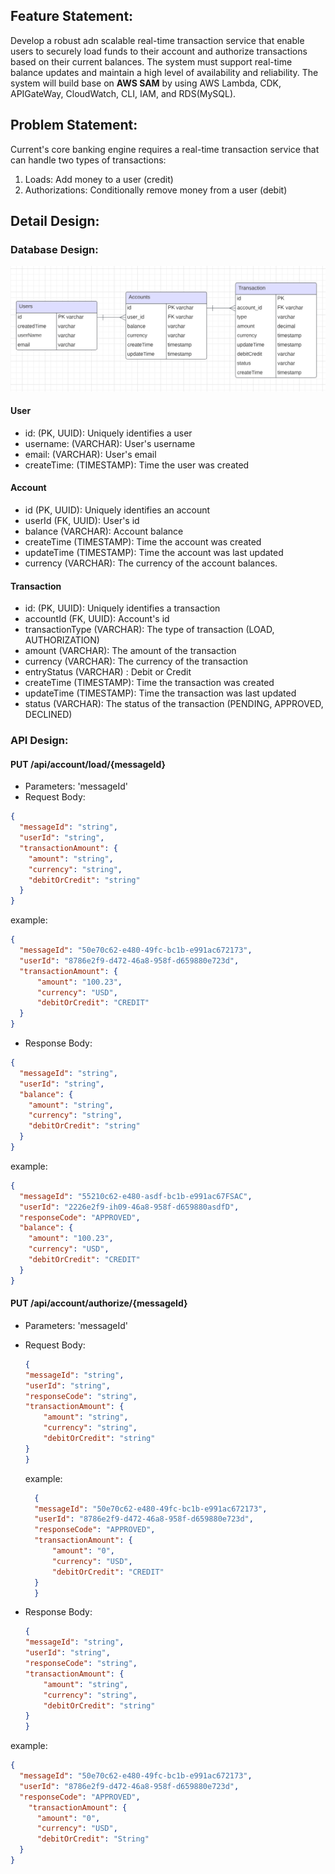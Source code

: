 ## Feature Statement:
Develop a robust adn scalable real-time transaction service 
that enable users to securely load funds to their account and authorize 
transactions based on their current balances. The system must support real-time balance updates 
and maintain a high level of availability and reliability. The system will build base on **AWS SAM** by using AWS Lambda,
CDK, APIGateWay, CloudWatch, CLI, IAM, and RDS(MySQL).

## Problem Statement:
Current's core banking engine requires a real-time transaction service that can handle
two types of transactions:
1) Loads: Add money to a user (credit)
2) Authorizations: Conditionally remove money from a user (debit)

## Detail Design:
### Database Design:

![img.png](img.png)

#### User
* id: (PK, UUID): Uniquely identifies a user
* username: (VARCHAR): User's username
* email: (VARCHAR): User's email
* createTime: (TIMESTAMP): Time the user was created

#### Account
* id (PK, UUID): Uniquely identifies an account
* userId (FK, UUID): User's id
* balance (VARCHAR): Account balance
* createTime (TIMESTAMP): Time the account was created
* updateTime (TIMESTAMP): Time the account was last updated
* currency (VARCHAR): The currency of the account balances.

#### Transaction
* id: (PK, UUID): Uniquely identifies a transaction
* accountId (FK, UUID): Account's id
* transactionType (VARCHAR): The type of transaction (LOAD, AUTHORIZATION)
* amount (VARCHAR): The amount of the transaction
* currency (VARCHAR): The currency of the transaction
* entryStatus (VARCHAR) : Debit or Credit
* createTime (TIMESTAMP): Time the transaction was created
* updateTime (TIMESTAMP): Time the transaction was last updated
* status (VARCHAR): The status of the transaction (PENDING, APPROVED, DECLINED)

### API Design:
#### PUT /api/account/load/{messageId}
* Parameters: 'messageId'
* Request Body:

```json
{
  "messageId": "string",
  "userId": "string",
  "transactionAmount": {
    "amount": "string",
    "currency": "string",
    "debitOrCredit": "string"
  }
}
```
example:
```json 
{
  "messageId": "50e70c62-e480-49fc-bc1b-e991ac672173",
  "userId": "8786e2f9-d472-46a8-958f-d659880e723d",
  "transactionAmount": {
      "amount": "100.23",
      "currency": "USD",
      "debitOrCredit": "CREDIT"
  }
}
```

* Response Body:

```json
{
  "messageId": "string",
  "userId": "string",
  "balance": {
    "amount": "string",
    "currency": "string",
    "debitOrCredit": "string"
  }
}
```
example: 
```json
{
  "messageId": "55210c62-e480-asdf-bc1b-e991ac67FSAC",
  "userId": "2226e2f9-ih09-46a8-958f-d659880asdfD",
  "responseCode": "APPROVED",
  "balance": {
    "amount": "100.23",
    "currency": "USD",
    "debitOrCredit": "CREDIT"
  }
}
```

#### PUT /api/account/authorize/{messageId}

* Parameters: 'messageId'
* Request Body:
    
    ```json
    {
    "messageId": "string",
    "userId": "string",
  "responseCode": "string",
    "transactionAmount": {
        "amount": "string",
        "currency": "string",
        "debitOrCredit": "string"
    }
    }
    ```
  example: 
  ```json
    {
    "messageId": "50e70c62-e480-49fc-bc1b-e991ac672173",
    "userId": "8786e2f9-d472-46a8-958f-d659880e723d",
    "responseCode": "APPROVED",
    "transactionAmount": {
        "amount": "0",
        "currency": "USD",
        "debitOrCredit": "CREDIT"
    }
    }
    ```
* Response Body:
    ```json
    {
    "messageId": "string",
    "userId": "string",
  "responseCode": "string",
    "transactionAmount": {
        "amount": "string",
        "currency": "string",
        "debitOrCredit": "string"
    }
   }
    ```
  
example:
```json
{
  "messageId": "50e70c62-e480-49fc-bc1b-e991ac672173",
  "userId": "8786e2f9-d472-46a8-958f-d659880e723d",
  "responseCode": "APPROVED",
    "transactionAmount": {
      "amount": "0",
      "currency": "USD",
      "debitOrCredit": "String"
  }
}
```
  






